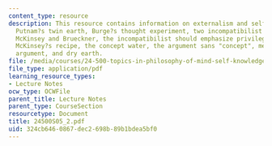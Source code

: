 ```yaml
---
content_type: resource
description: This resource contains information on externalism and self-knowledge,
  Putnam?s twin earth, Burge?s thought experiment, two incompatibilist arguments,
  McKinsey and Brueckner, the incompatibilist should emphasize privileged access,
  McKinsey?s recipe, the concept water, the argument sans "concept", metalinguistic
  argument, and dry earth.
file: /media/courses/24-500-topics-in-philosophy-of-mind-self-knowledge-spring-2005/324cb6460867dec2698b89b1bdea5bf0_24500S05_2.pdf
file_type: application/pdf
learning_resource_types:
- Lecture Notes
ocw_type: OCWFile
parent_title: Lecture Notes
parent_type: CourseSection
resourcetype: Document
title: 24500S05_2.pdf
uid: 324cb646-0867-dec2-698b-89b1bdea5bf0
---
```

